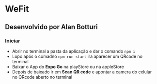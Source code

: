 # WeFit

## Desenvolvido por Alan Botturi

### Iniciar
 - Abrir no terminal a pasta da aplicação e dar o comando ```npm i```
 - Lopo após o comadno ```npm run start``` ira aparecer um QRcode no terminal
 - Baixar o App do **Expo Go** na playStore ou na appleStore
 - Depois de baixado ir em **Scan QR code** e apontar a camera do celular no QRcode aberto no terminal
 